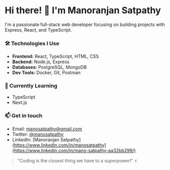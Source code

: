 # Hi there! 👋 I'm Manoranjan Satpathy

I'm a passionate full-stack web developer focusing on building projects with Express, React, and TypeScript.

### 🛠 Technologies I Use

- **Frontend:** React, TypeScript, HTML, CSS
- **Backend:** Node.js, Express
- **Databases:** PostgreSQL, MongoDB
- **Dev Tools:** Docker, Git, Postman

### 🌱 Currently Learning

- TypeScript
- Next.js

### 📫 Get in touch

- Email: manosatpathy@gmail.com
- Twitter: [@manosatpathy](https://twitter.com/manosatpathy)
- LinkedIn: [Manoranjan Satpathy](https://www.linkedin.com/in/manosatpathy](https://www.linkedin.com/in/mano-satpathy-aa32bb299/)

> "Coding is the closest thing we have to a superpower!" ⚡️
